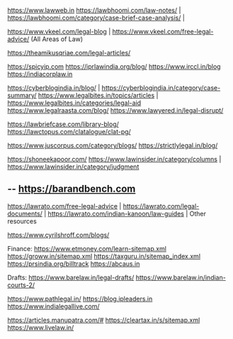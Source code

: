 https://www.lawweb.in
https://lawbhoomi.com/law-notes/ | https://lawbhoomi.com/category/case-brief-case-analysis/ |

https://www.vkeel.com/legal-blog | https://www.vkeel.com/free-legal-advice/ (All Areas of Law)

https://theamikusqriae.com/legal-articles/

https://spicyip.com
https://iprlawindia.org/blog/
https://www.irccl.in/blog
https://indiacorplaw.in

https://cyberblogindia.in/blog/ | https://cyberblogindia.in/category/case-summary/
https://www.legalbites.in/topics/articles | https://www.legalbites.in/categories/legal-aid
https://www.legalraasta.com/blog/
https://www.lawyered.in/legal-disrupt/

https://lawbriefcase.com/library-blog/
https://lawctopus.com/clatalogue/clat-pg/

https://www.juscorpus.com/category/blogs/
https://strictlylegal.in/blog/

https://shoneekapoor.com/
https://www.lawinsider.in/category/columns | https://www.lawinsider.in/category/judgment

--
https://barandbench.com
--

https://lawrato.com/free-legal-advice | https://lawrato.com/legal-documents/ | https://lawrato.com/indian-kanoon/law-guides | Other resources

https://www.cyrilshroff.com/blogs/

Finance:
https://www.etmoney.com/learn-sitemap.xml
https://groww.in/sitemap.xml
https://taxguru.in/sitemap_index.xml
https://prsindia.org/billtrack
https://abcaus.in

Drafts:
https://www.barelaw.in/legal-drafts/
https://www.barelaw.in/indian-courts-2/

https://www.pathlegal.in/
https://blog.ipleaders.in
https://www.indialegallive.com/

https://articles.manupatra.com/#
https://cleartax.in/s/sitemap.xml
https://www.livelaw.in/
